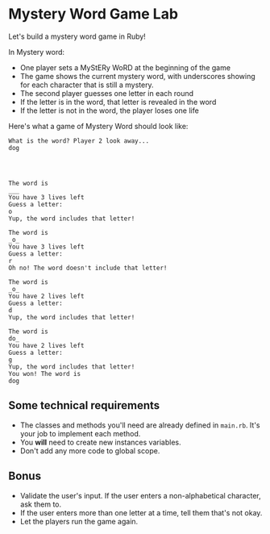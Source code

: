 # Mystery Word Game Lab

Let's build a mystery word game in Ruby!

In Mystery word:

*   One player sets a MyStERy WoRD at the beginning of the game
*   The game shows the current mystery word, with underscores showing for each character that is still a mystery.
*   The second player guesses one letter in each round
*   If the letter is in the word, that letter is revealed in the word
*   If the letter is not in the word, the player loses one life

Here's what a game of Mystery Word should look like:

```
What is the word? Player 2 look away...
dog




The word is
___
You have 3 lives left
Guess a letter:
o
Yup, the word includes that letter!

The word is
_o_
You have 3 lives left
Guess a letter:
r
Oh no! The word doesn't include that letter!

The word is
_o_
You have 2 lives left
Guess a letter:
d
Yup, the word includes that letter!

The word is
do_
You have 2 lives left
Guess a letter:
g
Yup, the word includes that letter!
You won! The word is
dog
```

## Some technical requirements

*   The classes and methods you'll need are already defined in `main.rb`. It's your job to implement each method.
*   You __will__ need to create new instances variables.
*   Don't add any more code to global scope.

## Bonus

*   Validate the user's input. If the user enters a non-alphabetical character, ask them to.
*   If the user enters more than one letter at a time, tell them that's not okay.
*   Let the players run the game again.
